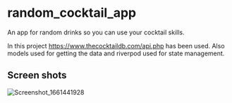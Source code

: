 # random_cocktail_app

An app for random drinks so you can use your cocktail skills.

In this project https://www.thecocktaildb.com/api.php has been used. Also models used for getting the data and riverpod used for state management. 

## Screen shots 

![Screenshot_1661441928](https://user-images.githubusercontent.com/97615706/186709712-c85b2c08-00c3-4e66-9280-42e1de4e1f96.png)

